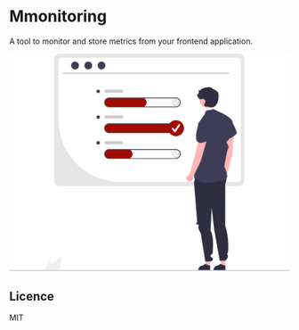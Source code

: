 # Mmonitoring

A tool to monitor and store metrics from your frontend application.

![Main Illustration](./assets/mmonitoring-illustration.svg)

## Licence

MIT
